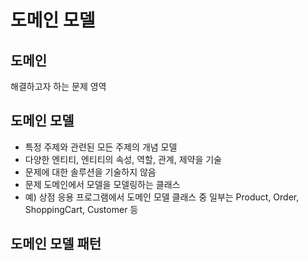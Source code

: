# 도메인 모델
## 도메인
해결하고자 하는 문제 영역
## 도메인 모델
* 특정 주제와 관련된 모든 주제의 개념 모델
* 다양한 엔티티, 엔티티의 속성, 역할, 관계, 제약을 기술
* 문제에 대한 솔루션을 기술하지 않음
* 문제 도메인에서 모델을 모델링하는 클래스
* 예) 상점 응용 프로그램에서 도메인 모델 클래스 중 일부는 Product, Order, ShoppingCart, Customer 등
## 도메인 모델 패턴
